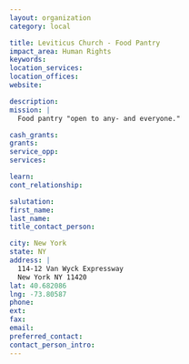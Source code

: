 ```yaml
---
layout: organization
category: local

title: Leviticus Church - Food Pantry
impact_area: Human Rights
keywords: 
location_services: 
location_offices: 
website: 

description: 
mission: |
  Food pantry "open to any- and everyone."

cash_grants: 
grants: 
service_opp: 
services: 

learn: 
cont_relationship: 

salutation: 
first_name: 
last_name: 
title_contact_person: 

city: New York
state: NY
address: |
  114-12 Van Wyck Expressway  
  New York NY 11420
lat: 40.682086
lng: -73.80587
phone: 
ext: 
fax: 
email: 
preferred_contact: 
contact_person_intro: 
---
```

